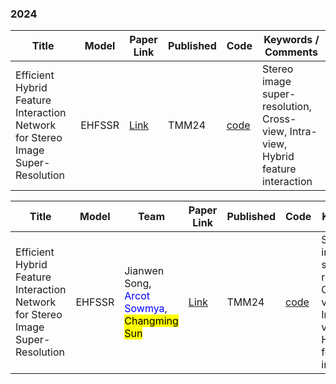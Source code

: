 
### 2024
<!-- More years papers, plase check Quick navigation -->

| Title                  | Model    | Paper Link           | Published                                                    | Code                                          | Keywords / Comments                                                  | 
| ---------------------- | ----------------|------ | ------------------------------------------------------------ | ------------------------------------------------------------ | ------------------------------------------------------------ | 
| <span title="Jianwen Song, Arcot Sowmya, Changming Sun. Jianwen Song is with School of Computer Science and Engineering, University of New South Wales, Sydney, NSW 2052, Australia and also with CSIRO Data61, Epping, NSW 1710, Australia. Arcot Sowmya is with School of Computer Science and Engineering, University of New South Wales, Sydney, NSW 2052, Australia. Changming Sun is with CSIRO Data61, Epping, NSW 1710, Australia and also with School of Computer Science and Engineering, University of New South Wales, Sydney, NSW 2052, Australia. Changming Sun is the corresponding author (e-mail: changming.sun@csiro.au).">Efficient Hybrid Feature Interaction Network for Stereo Image Super-Resolution</span> | EHFSSR | [Link](https://arxiv.org/abs/2311.16518)| TMM24 | [code](https://github.com/jianwensong/EHFSSR) | Stereo image super-resolution, Cross-view, Intra-view, Hybrid feature interaction |


| Title                  | Model  | Team  | Paper Link           | Published                                                    | Code                                                         | Keywords                                                     | 
| ---------------------- | -----------|-----|------ | ------------------------------------------------------------ | ------------------------------------------------------------ | ------------------------------------------------------------ | 
| Efficient Hybrid Feature Interaction Network for Stereo Image Super-Resolution | EHFSSR |   <span title="Jianwen Song is with School of Computer Science and Engineering, University of New South Wales, Sydney, NSW 2052, Australia and also with CSIRO Data61, Epping, NSW 1710, Australia. ">Jianwen Song</span>, <span title=" Arcot Sowmya is with School of Computer Science and Engineering, University of New South Wales, Sydney, NSW 2052, Australia. " style="color: blue;">Arcot Sowmya</span>, <span title="Changming Sun is with CSIRO Data61, Epping, NSW 1710, Australia and also with School of Computer Science and Engineering, University of New South Wales, Sydney, NSW 2052, Australia. Changming Sun is the corresponding author (e-mail: changming.sun@csiro.au). "><mark>Changming Sun</mark></span> | [Link](https://ieeexplore.ieee.org/stamp/stamp.jsp?arnumber=10539326)| TMM24 | [code](https://github.com/jianwensong/EHFSSR) | Stereo image super-resolution, Cross-view, Intra-view, Hybrid feature interaction |

